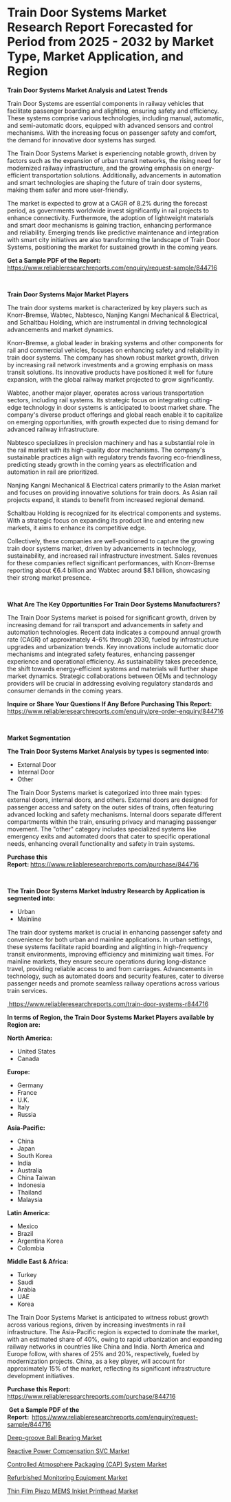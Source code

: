 <p><h1>Train Door Systems Market Research Report Forecasted for Period from 2025 -  2032 by Market Type, Market Application, and Region</h1></p><p><strong>Train Door Systems Market Analysis and Latest Trends</strong></p>
<p><p>Train Door Systems are essential components in railway vehicles that facilitate passenger boarding and alighting, ensuring safety and efficiency. These systems comprise various technologies, including manual, automatic, and semi-automatic doors, equipped with advanced sensors and control mechanisms. With the increasing focus on passenger safety and comfort, the demand for innovative door systems has surged.</p><p>The Train Door Systems Market is experiencing notable growth, driven by factors such as the expansion of urban transit networks, the rising need for modernized railway infrastructure, and the growing emphasis on energy-efficient transportation solutions. Additionally, advancements in automation and smart technologies are shaping the future of train door systems, making them safer and more user-friendly.</p><p>The market is expected to grow at a CAGR of 8.2% during the forecast period, as governments worldwide invest significantly in rail projects to enhance connectivity. Furthermore, the adoption of lightweight materials and smart door mechanisms is gaining traction, enhancing performance and reliability. Emerging trends like predictive maintenance and integration with smart city initiatives are also transforming the landscape of Train Door Systems, positioning the market for sustained growth in the coming years.</p></p>
<p><strong>Get a Sample PDF of the Report:&nbsp;</strong> <a href="https://www.reliableresearchreports.com/enquiry/request-sample/844716?utm_campaign=3545&utm_medium=2&utm_source=Github&utm_content=ia&utm_term=30032025&utm_id=train-door-systems">https://www.reliableresearchreports.com/enquiry/request-sample/844716</a></p>
<p>&nbsp;</p>
<p><strong>Train Door Systems Major Market Players</strong></p>
<p><p>The train door systems market is characterized by key players such as Knorr-Bremse, Wabtec, Nabtesco, Nanjing Kangni Mechanical & Electrical, and Schaltbau Holding, which are instrumental in driving technological advancements and market dynamics.</p><p>Knorr-Bremse, a global leader in braking systems and other components for rail and commercial vehicles, focuses on enhancing safety and reliability in train door systems. The company has shown robust market growth, driven by increasing rail network investments and a growing emphasis on mass transit solutions. Its innovative products have positioned it well for future expansion, with the global railway market projected to grow significantly.</p><p>Wabtec, another major player, operates across various transportation sectors, including rail systems. Its strategic focus on integrating cutting-edge technology in door systems is anticipated to boost market share. The company's diverse product offerings and global reach enable it to capitalize on emerging opportunities, with growth expected due to rising demand for advanced railway infrastructure.</p><p>Nabtesco specializes in precision machinery and has a substantial role in the rail market with its high-quality door mechanisms. The company's sustainable practices align with regulatory trends favoring eco-friendliness, predicting steady growth in the coming years as electrification and automation in rail are prioritized.</p><p>Nanjing Kangni Mechanical & Electrical caters primarily to the Asian market and focuses on providing innovative solutions for train doors. As Asian rail projects expand, it stands to benefit from increased regional demand.</p><p>Schaltbau Holding is recognized for its electrical components and systems. With a strategic focus on expanding its product line and entering new markets, it aims to enhance its competitive edge.</p><p>Collectively, these companies are well-positioned to capture the growing train door systems market, driven by advancements in technology, sustainability, and increased rail infrastructure investment. Sales revenues for these companies reflect significant performances, with Knorr-Bremse reporting about €6.4 billion and Wabtec around $8.1 billion, showcasing their strong market presence.</p></p>
<p>&nbsp;</p>
<p><strong>What Are The Key Opportunities For Train Door Systems Manufacturers?</strong></p>
<p><p>The Train Door Systems market is poised for significant growth, driven by increasing demand for rail transport and advancements in safety and automation technologies. Recent data indicates a compound annual growth rate (CAGR) of approximately 4-6% through 2030, fueled by infrastructure upgrades and urbanization trends. Key innovations include automatic door mechanisms and integrated safety features, enhancing passenger experience and operational efficiency. As sustainability takes precedence, the shift towards energy-efficient systems and materials will further shape market dynamics. Strategic collaborations between OEMs and technology providers will be crucial in addressing evolving regulatory standards and consumer demands in the coming years.</p></p>
<p><strong>Inquire or Share Your Questions If Any Before Purchasing This Report:</strong> <a href="https://www.reliableresearchreports.com/enquiry/pre-order-enquiry/844716?utm_campaign=3545&utm_medium=2&utm_source=Github&utm_content=ia&utm_term=30032025&utm_id=train-door-systems">https://www.reliableresearchreports.com/enquiry/pre-order-enquiry/844716</a></p>
<p>&nbsp;</p>
<p><strong>Market Segmentation</strong></p>
<p><strong>The Train Door Systems Market Analysis by types is segmented into:</strong></p>
<p><ul><li>External Door</li><li>Internal Door</li><li>Other</li></ul></p>
<p><p>The Train Door Systems market is categorized into three main types: external doors, internal doors, and others. External doors are designed for passenger access and safety on the outer sides of trains, often featuring advanced locking and safety mechanisms. Internal doors separate different compartments within the train, ensuring privacy and managing passenger movement. The "other" category includes specialized systems like emergency exits and automated doors that cater to specific operational needs, enhancing overall functionality and safety in train systems.</p></p>
<p><strong>Purchase this Report:&nbsp;</strong><a href="https://www.reliableresearchreports.com/purchase/844716?utm_campaign=3545&utm_medium=2&utm_source=Github&utm_content=ia&utm_term=30032025&utm_id=train-door-systems">https://www.reliableresearchreports.com/purchase/844716</a></p>
<p>&nbsp;</p>
<p><strong>The Train Door Systems Market Industry Research by Application is segmented into:</strong></p>
<p><ul><li>Urban</li><li>Mainline</li></ul></p>
<p><p>The train door systems market is crucial in enhancing passenger safety and convenience for both urban and mainline applications. In urban settings, these systems facilitate rapid boarding and alighting in high-frequency transit environments, improving efficiency and minimizing wait times. For mainline markets, they ensure secure operations during long-distance travel, providing reliable access to and from carriages. Advancements in technology, such as automated doors and security features, cater to diverse passenger needs and promote seamless railway operations across various train services.</p></p>
<p><a href="https://www.reliableresearchreports.com/train-door-systems-r844716?utm_campaign=3545&utm_medium=2&utm_source=Github&utm_content=ia&utm_term=30032025&utm_id=train-door-systems">&nbsp;https://www.reliableresearchreports.com/train-door-systems-r844716</a></p>
<p><strong>In terms of Region, the Train Door Systems Market Players available by Region are:</strong></p>
<p>
    <p> <strong> North America: </strong>
        <ul>
            <li>United States</li>
            <li>Canada</li>
        </ul>
        </p> 
    <p> <strong> Europe: </strong>
        <ul>
            <li>Germany</li>
            <li>France</li>
            <li>U.K.</li>
            <li>Italy</li>
            <li>Russia</li>
        </ul>
        </p> 
    <p> <strong> Asia-Pacific: </strong>
        <ul>
            <li>China</li>
            <li>Japan</li>
            <li>South Korea</li>
            <li>India</li>
            <li>Australia</li>
            <li>China Taiwan</li>
            <li>Indonesia</li>
            <li>Thailand</li>
            <li>Malaysia</li>
        </ul>
        </p> 
    <p> <strong> Latin America: </strong>
        <ul>
            <li>Mexico</li>
            <li>Brazil</li>
            <li>Argentina Korea</li>
            <li>Colombia</li>
        </ul>
        </p> 
    <p> <strong> Middle East & Africa: </strong>
        <ul>
            <li>Turkey</li>
            <li>Saudi</li>
            <li>Arabia</li>
            <li>UAE</li>
            <li>Korea</li>
        </ul>
    </p>
    </p>
<p><p>The Train Door Systems Market is anticipated to witness robust growth across various regions, driven by increasing investments in rail infrastructure. The Asia-Pacific region is expected to dominate the market, with an estimated share of 40%, owing to rapid urbanization and expanding railway networks in countries like China and India. North America and Europe follow, with shares of 25% and 20%, respectively, fueled by modernization projects. China, as a key player, will account for approximately 15% of the market, reflecting its significant infrastructure development initiatives.</p></p>
<p><strong>Purchase this Report: </strong><a href="https://www.reliableresearchreports.com/purchase/844716?utm_campaign=3545&utm_medium=2&utm_source=Github&utm_content=ia&utm_term=30032025&utm_id=train-door-systems">https://www.reliableresearchreports.com/purchase/844716</a></p>
<p>&nbsp;<strong>Get a Sample PDF of the Report:&nbsp;&nbsp;</strong><a href="https://www.reliableresearchreports.com/enquiry/request-sample/844716?utm_campaign=3545&utm_medium=2&utm_source=Github&utm_content=ia&utm_term=30032025&utm_id=train-door-systems">https://www.reliableresearchreports.com/enquiry/request-sample/844716</a></p>
<p><strong></strong></p>
<p><p><a href="https://www.linkedin.com/pulse/deep-groove-ball-bearing-market-size-revenue-analysis-cagr-wuyve?utm_campaign=3545&utm_medium=2&utm_source=Github&utm_content=ia&utm_term=30032025&utm_id=train-door-systems">Deep-groove Ball Bearing Market</a></p><p><a href="https://www.linkedin.com/pulse/detailed-examination-reactive-power-compensation-svc-market-size-ajuoe?utm_campaign=3545&utm_medium=2&utm_source=Github&utm_content=ia&utm_term=30032025&utm_id=train-door-systems">Reactive Power Compensation SVC Market</a></p><p><a href="https://www.linkedin.com/pulse/controlled-atmosphere-packaging-cap-system-market-size-projected-lvfee?utm_campaign=3545&utm_medium=2&utm_source=Github&utm_content=ia&utm_term=30032025&utm_id=train-door-systems">Controlled Atmosphere Packaging (CAP) System Market</a></p><p><a href="https://www.linkedin.com/pulse/regulatory-landscape-its-influence-global-refurbished-0rlve?utm_campaign=3545&utm_medium=2&utm_source=Github&utm_content=ia&utm_term=30032025&utm_id=train-door-systems">Refurbished Monitoring Equipment Market</a></p><p><a href="https://www.linkedin.com/pulse/future-innovation-global-thin-film-piezo-mems-inkjet-printhead-om82e?utm_campaign=3545&utm_medium=2&utm_source=Github&utm_content=ia&utm_term=30032025&utm_id=train-door-systems">Thin Film Piezo MEMS Inkjet Printhead Market</a></p></p>